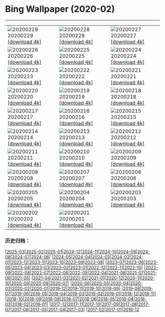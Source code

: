 # Bing Wallpaper (2020-02)
**************

<table><tr><td><img src="https://www.bing.com/th?id=OHR.WallaceFF_EN-US1967284462_1920x1080.jpg" alt="20200229"> 20200229 <a href="https://www.bing.com/th?id=OHR.WallaceFF_EN-US1967284462_UHD.jpg">[download 4k]</a></td><td><img src="https://www.bing.com/th?id=OHR.OtterCreekVT_EN-US1557441690_1920x1080.jpg" alt="20200228"> 20200228 <a href="https://www.bing.com/th?id=OHR.OtterCreekVT_EN-US1557441690_UHD.jpg">[download 4k]</a></td><td><img src="https://www.bing.com/th?id=OHR.PBWhaleBones_EN-US8550622199_1920x1080.jpg" alt="20200227"> 20200227 <a href="https://www.bing.com/th?id=OHR.PBWhaleBones_EN-US8550622199_UHD.jpg">[download 4k]</a></td></tr><tr><td><img src="https://www.bing.com/th?id=OHR.AcadiaSunrise_EN-US8474021804_1920x1080.jpg" alt="20200226"> 20200226 <a href="https://www.bing.com/th?id=OHR.AcadiaSunrise_EN-US8474021804_UHD.jpg">[download 4k]</a></td><td><img src="https://www.bing.com/th?id=OHR.ArmstrongPark_EN-US8412696471_1920x1080.jpg" alt="20200225"> 20200225 <a href="https://www.bing.com/th?id=OHR.ArmstrongPark_EN-US8412696471_UHD.jpg">[download 4k]</a></td><td><img src="https://www.bing.com/th?id=OHR.Windhorses_EN-US8344477103_1920x1080.jpg" alt="20200224"> 20200224 <a href="https://www.bing.com/th?id=OHR.Windhorses_EN-US8344477103_UHD.jpg">[download 4k]</a></td></tr><tr><td><img src="https://www.bing.com/th?id=OHR.LakeGullMN_EN-US8273213396_1920x1080.jpg" alt="20200223"> 20200223 <a href="https://www.bing.com/th?id=OHR.LakeGullMN_EN-US8273213396_UHD.jpg">[download 4k]</a></td><td><img src="https://www.bing.com/th?id=OHR.AbuSimbelSunFest_EN-US8115834133_1920x1080.jpg" alt="20200222"> 20200222 <a href="https://www.bing.com/th?id=OHR.AbuSimbelSunFest_EN-US8115834133_UHD.jpg">[download 4k]</a></td><td><img src="https://www.bing.com/th?id=OHR.OlindaCarnival_EN-US7914915440_1920x1080.jpg" alt="20200221"> 20200221 <a href="https://www.bing.com/th?id=OHR.OlindaCarnival_EN-US7914915440_UHD.jpg">[download 4k]</a></td></tr><tr><td><img src="https://www.bing.com/th?id=OHR.CloudsPelmo_EN-US7754683425_1920x1080.jpg" alt="20200220"> 20200220 <a href="https://www.bing.com/th?id=OHR.CloudsPelmo_EN-US7754683425_UHD.jpg">[download 4k]</a></td><td><img src="https://www.bing.com/th?id=OHR.WanderingAlbatross_EN-US7624194630_1920x1080.jpg" alt="20200219"> 20200219 <a href="https://www.bing.com/th?id=OHR.WanderingAlbatross_EN-US7624194630_UHD.jpg">[download 4k]</a></td><td><img src="https://www.bing.com/th?id=OHR.PlutoCrescent_EN-US7560373003_1920x1080.jpg" alt="20200218"> 20200218 <a href="https://www.bing.com/th?id=OHR.PlutoCrescent_EN-US7560373003_UHD.jpg">[download 4k]</a></td></tr><tr><td><img src="https://www.bing.com/th?id=OHR.MRNMSD_EN-US1457690831_1920x1080.jpg" alt="20200217"> 20200217 <a href="https://www.bing.com/th?id=OHR.MRNMSD_EN-US1457690831_UHD.jpg">[download 4k]</a></td><td><img src="https://www.bing.com/th?id=OHR.LemonDragon_EN-US7455819536_1920x1080.jpg" alt="20200216"> 20200216 <a href="https://www.bing.com/th?id=OHR.LemonDragon_EN-US7455819536_UHD.jpg">[download 4k]</a></td><td><img src="https://www.bing.com/th?id=OHR.HumpbackHerring_EN-US7403030704_1920x1080.jpg" alt="20200215"> 20200215 <a href="https://www.bing.com/th?id=OHR.HumpbackHerring_EN-US7403030704_UHD.jpg">[download 4k]</a></td></tr><tr><td><img src="https://www.bing.com/th?id=OHR.CorsicaHeart_EN-US7363711239_1920x1080.jpg" alt="20200214"> 20200214 <a href="https://www.bing.com/th?id=OHR.CorsicaHeart_EN-US7363711239_UHD.jpg">[download 4k]</a></td><td><img src="https://www.bing.com/th?id=OHR.AbiquaFalls_EN-US4408914137_1920x1080.jpg" alt="20200213"> 20200213 <a href="https://www.bing.com/th?id=OHR.AbiquaFalls_EN-US4408914137_UHD.jpg">[download 4k]</a></td><td><img src="https://www.bing.com/th?id=OHR.PinzonIslandTortoise_EN-US4325314925_1920x1080.jpg" alt="20200212"> 20200212 <a href="https://www.bing.com/th?id=OHR.PinzonIslandTortoise_EN-US4325314925_UHD.jpg">[download 4k]</a></td></tr><tr><td><img src="https://www.bing.com/th?id=OHR.SylviaEarle_EN-US4248966328_1920x1080.jpg" alt="20200211"> 20200211 <a href="https://www.bing.com/th?id=OHR.SylviaEarle_EN-US4248966328_UHD.jpg">[download 4k]</a></td><td><img src="https://www.bing.com/th?id=OHR.SuperkilenPark_EN-US4074449236_1920x1080.jpg" alt="20200210"> 20200210 <a href="https://www.bing.com/th?id=OHR.SuperkilenPark_EN-US4074449236_UHD.jpg">[download 4k]</a></td><td><img src="https://www.bing.com/th?id=OHR.HollywoodSign_EN-US3888664438_1920x1080.jpg" alt="20200209"> 20200209 <a href="https://www.bing.com/th?id=OHR.HollywoodSign_EN-US3888664438_UHD.jpg">[download 4k]</a></td></tr><tr><td><img src="https://www.bing.com/th?id=OHR.PingxiLantern_EN-US3795457184_1920x1080.jpg" alt="20200208"> 20200208 <a href="https://www.bing.com/th?id=OHR.PingxiLantern_EN-US3795457184_UHD.jpg">[download 4k]</a></td><td><img src="https://www.bing.com/th?id=OHR.QuebecWinter_EN-US3715352171_1920x1080.jpg" alt="20200207"> 20200207 <a href="https://www.bing.com/th?id=OHR.QuebecWinter_EN-US3715352171_UHD.jpg">[download 4k]</a></td><td><img src="https://www.bing.com/th?id=OHR.SneezeSpring_EN-US3645892670_1920x1080.jpg" alt="20200206"> 20200206 <a href="https://www.bing.com/th?id=OHR.SneezeSpring_EN-US3645892670_UHD.jpg">[download 4k]</a></td></tr><tr><td><img src="https://www.bing.com/th?id=OHR.AlbertaBubbles_EN-US3535339115_1920x1080.jpg" alt="20200205"> 20200205 <a href="https://www.bing.com/th?id=OHR.AlbertaBubbles_EN-US3535339115_UHD.jpg">[download 4k]</a></td><td><img src="https://www.bing.com/th?id=OHR.LionRock_EN-US3384136847_1920x1080.jpg" alt="20200204"> 20200204 <a href="https://www.bing.com/th?id=OHR.LionRock_EN-US3384136847_UHD.jpg">[download 4k]</a></td><td><img src="https://www.bing.com/th?id=OHR.RapaNuiFestival_EN-US3295875465_1920x1080.jpg" alt="20200203"> 20200203 <a href="https://www.bing.com/th?id=OHR.RapaNuiFestival_EN-US3295875465_UHD.jpg">[download 4k]</a></td></tr><tr><td><img src="https://www.bing.com/th?id=OHR.MeerkatHuddle_EN-US3180214061_1920x1080.jpg" alt="20200202"> 20200202 <a href="https://www.bing.com/th?id=OHR.MeerkatHuddle_EN-US3180214061_UHD.jpg">[download 4k]</a></td><td><img src="https://www.bing.com/th?id=OHR.MappingCourage_EN-US3088004881_1920x1080.jpg" alt="20200201"> 20200201 <a href="https://www.bing.com/th?id=OHR.MappingCourage_EN-US3088004881_UHD.jpg">[download 4k]</a></td><td></td></tr></table>

### 历史归档：

|[2025-03](/../2025-03/2025-03.md)|[2025-02](/../2025-02/2025-02.md)|[2025-01](/../2025-01/2025-01.md)|[2024-12](/../2024-12/2024-12.md)|[2024-11](/../2024-11/2024-11.md)|[2024-10](/../2024-10/2024-10.md)|[2024-09](/../2024-09/2024-09.md)|[2024-08](/../2024-08/2024-08.md)|[2024-07](/../2024-07/2024-07.md)|[2024-06](/../2024-06/2024-06.md)|
|[2024-05](/../2024-05/2024-05.md)|[2024-04](/../2024-04/2024-04.md)|[2024-03](/../2024-03/2024-03.md)|[2024-02](/../2024-02/2024-02.md)|[2024-01](/../2024-01/2024-01.md)|[2023-12](/../2023-12/2023-12.md)|[2023-11](/../2023-11/2023-11.md)|[2023-10](/../2023-10/2023-10.md)|[2023-09](/../2023-09/2023-09.md)|[2023-08](/../2023-08/2023-08.md)|
|[2023-07](/../2023-07/2023-07.md)|[2023-06](/../2023-06/2023-06.md)|[2023-05](/../2023-05/2023-05.md)|[2023-04](/../2023-04/2023-04.md)|[2023-03](/../2023-03/2023-03.md)|[2023-02](/../2023-02/2023-02.md)|[2023-01](/../2023-01/2023-01.md)|[2022-12](/../2022-12/2022-12.md)|[2022-11](/../2022-11/2022-11.md)|[2022-10](/../2022-10/2022-10.md)|
|[2022-09](/../2022-09/2022-09.md)|[2022-08](/../2022-08/2022-08.md)|[2022-07](/../2022-07/2022-07.md)|[2022-06](/../2022-06/2022-06.md)|[2022-05](/../2022-05/2022-05.md)|[2022-04](/../2022-04/2022-04.md)|[2021-08](/../2021-08/2021-08.md)|[2021-07](/../2021-07/2021-07.md)|[2021-06](/../2021-06/2021-06.md)|[2021-05](/../2021-05/2021-05.md)|
|[2021-04](/../2021-04/2021-04.md)|[2021-03](/../2021-03/2021-03.md)|[2021-02](/../2021-02/2021-02.md)|[2021-01](/../2021-01/2021-01.md)|[2020-12](/../2020-12/2020-12.md)|[2020-11](/../2020-11/2020-11.md)|[2020-10](/../2020-10/2020-10.md)|[2020-09](/../2020-09/2020-09.md)|[2020-08](/../2020-08/2020-08.md)|[2020-07](/../2020-07/2020-07.md)|
|[2020-06](/../2020-06/2020-06.md)|[2020-05](/../2020-05/2020-05.md)|[2020-04](/../2020-04/2020-04.md)|[2020-03](/../2020-03/2020-03.md)|[2020-02](/2020-02.md)|[2020-01](/../2020-01/2020-01.md)|[2019-12](/../2019-12/2019-12.md)|[2019-11](/../2019-11/2019-11.md)|[2019-10](/../2019-10/2019-10.md)|[2019-09](/../2019-09/2019-09.md)|
|[2019-08](/../2019-08/2019-08.md)|[2019-07](/../2019-07/2019-07.md)|[2019-06](/../2019-06/2019-06.md)|[2019-05](/../2019-05/2019-05.md)|[2019-04](/../2019-04/2019-04.md)|[2019-03](/../2019-03/2019-03.md)|[2019-02](/../2019-02/2019-02.md)|[2019-01](/../2019-01/2019-01.md)|[2018-12](/../2018-12/2018-12.md)|[2018-11](/../2018-11/2018-11.md)|
|[2018-10](/../2018-10/2018-10.md)|[2018-09](/../2018-09/2018-09.md)|[2018-08](/../2018-08/2018-08.md)|[2018-07](/../2018-07/2018-07.md)|[2018-06](/../2018-06/2018-06.md)|[2018-05](/../2018-05/2018-05.md)|[2018-04](/../2018-04/2018-04.md)|[2018-03](/../2018-03/2018-03.md)|[2018-02](/../2018-02/2018-02.md)|[2018-01](/../2018-01/2018-01.md)|
|[2017-12](/../2017-12/2017-12.md)|[2017-11](/../2017-11/2017-11.md)|[2017-10](/../2017-10/2017-10.md)|[2017-09](/../2017-09/2017-09.md)|[2017-08](/../2017-08/2017-08.md)|[2017-07](/../2017-07/2017-07.md)|[2017-06](/../2017-06/2017-06.md)|[2017-05](/../2017-05/2017-05.md)|[2017-04](/../2017-04/2017-04.md)|[2017-03](/../2017-03/2017-03.md)|
|[2017-02](/../2017-02/2017-02.md)|[2017-01](/../2017-01/2017-01.md)|[2016-12](/../2016-12/2016-12.md)